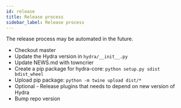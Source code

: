 ```yaml
---
id: release
title: Release process
sidebar_label: Release process
---
```


The release process may be automated in the future.

- Checkout master
- Update the Hydra version in `hydra/__init__.py`
- Update NEWS.md with towncrier
- Create a pip package for hydra-core: `python setup.py sdist bdist_wheel`
- Upload pip package: `python -m twine upload dist/*`
- Optional - Release plugins that needs to depend on new version of Hydra
- Bump repo version
